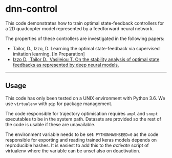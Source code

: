 # dnn-control

This code demonstrates how to train optimal state-feedback controllers for a 2D quadcopter model represented by a feedforward neural network.

The properties of these controllers are investigated in the following papers:
* Tailor, D., Izzo, D. Learning the optimal state-feedback via supervised imitation learning. [In Preparation]
* [Izzo D., Tailor D., Vasileiou T. On the stability analysis of optimal state feedbacks as represented by deep neural models.]()

---

## Usage

This code has only been tested on a UNIX environment with Python 3.6.
We use `virtualenv` with `pip` for package management.

The code responsible for trajectory optimisation requires `ampl` and `snopt` executables to be in the system path.
Datasets are provided so the rest of the code is usable if these are unavailable.

The environment variable needs to be set: `PYTHONHASHSEED=0` as the code responsible for exporting and reading trained keras models depends on reproducible hashes.
It is easiest to add this to the *activate* script of virtualenv where the variable can be unset also on deactivation.
